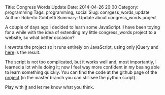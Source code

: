Title: Congress Words Update
Date: 2014-04-26 20:00
Category: programming
Tags: programming, social
Slug: conrgess_words_update
Author: Roberto Gobbetti
Summary: Update about congress_words project

A couple of days ago I decided to learn some JavaScript. I have been toying for a while with the idea of extending my little congress_words project to a website, so what better occasion?

I rewrote the project so it runs entirely on JavaScript, using only jQuery and [here](http://gobboph.github.io/congress_words/) is the result.

The script is not too complicated, but it works well and, most importantly, I learned a lot while doing it; now I feel way more confident in my beaing able to learn something quickly. You can find the code at the github page of the [project](https://github.com/gobboph/congress_words/tree/gh-pages) (in the master branch you can still see the python script).

Play with [it](http://gobboph.github.io/congress_words/) and let me know what you think.